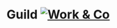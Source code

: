 # Guild [![Work & Co](https://badgen.now.sh/badge/%E2%98%85%E2%98%85/work.co/f33)](https://work.co)
